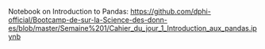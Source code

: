 <p>Notebook on Introduction to Pandas:&nbsp;<a href="https://github.com/dphi-official/Bootcamp-de-sur-la-Science-des-donn-es/blob/master/Semaine%201/Cahier_du_jour_1_Introduction_aux_pandas.ipynb" target="_blank">https://github.com/dphi-official/Bootcamp-de-sur-la-Science-des-donn-es/blob/master/Semaine%201/Cahier_du_jour_1_Introduction_aux_pandas.ipynb</a></p>